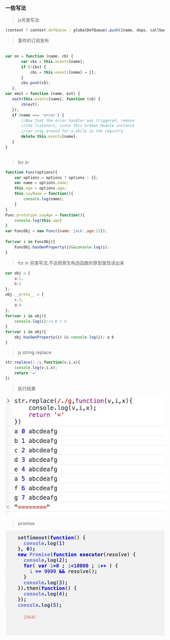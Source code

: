  ### 一些写法
 
 > js另类写法
 
 ```js
 (context ? context.defQueue : globalDefQueue).push([name, deps, callback])
 ```
 >  事件的订阅发布
 
 ```js
 
var on = function (name, cb) {
	    var cbs = this.events[name];
	    if (!cbs) {
	        cbs = this.events[name] = [];
	    }
	    cbs.push(cb);
	},
var emit = function (name, evt) {
    each(this.events[name], function (cb) {
        cb(evt);
    });
    if (name === 'error') {
        //Now that the error handler was triggered, remove
        //the listeners, since this broken Module instance
        //can stay around for a while in the registry.
        delete this.events[name];
    }
}
    
```

> for in

```js
function Func(options){
	var options = options ? options : {};
	var name = options.name;
	this.age = options.age;
	this.sayName = function(){
		console.log(name);
	}
}
Func.prototype.sayAge = function(){
	console.log(this.age)
}
var FuncObj = new Func({name:'jack',age:22});

for(var i in FuncObj){
	FuncObj.hasOwnProperty(i)&&console.log(i);
}
```

> for in 另类写法,不会把原生构造函数的原型属性读出来

```js
var obj = {
	a:1,
	b:2
};
obj.__proto__ = {
	c:3,
	d:4
};
for(var i in obj){
	console.log(i)//a b c d
}
for(var i in obj){
	obj.hasOwnProperty(i) && console.log(i); a b
}
```
> js string replace
```js
str.replace(/./g,function(v,i,x){
	console.log(v,i,x);
	return '='
})

```

> 执行结果

![图片](../img/1.png)

> promise

![图片](../img/2.png)













